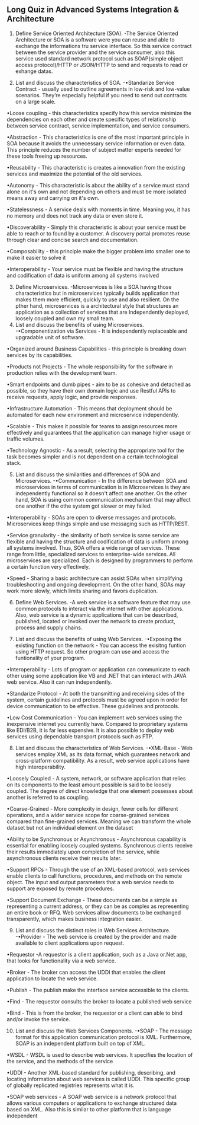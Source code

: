 ## Long Quiz in Advanced Systems Integration & Architecture
1. Define Service Oriented Architecture (SOA).
-The Service Oriented Architecture or SOA is a software were you can reuse and able to exchange 
the informations tru service interface. So this service contract between the service provider
and the service consumer, also this service used standard network protocol such as SOAP(simple 
object access protocol)/HTTP or JSON/HTTP to send and requests to read or exhange datas.

2. List and discuss the characteristics of SOA.
-•Standarize Service Contract - usually used to outline agreements in low-risk and low-value 
scenarios. They’re especially helpful if you need to send out contracts on a large scale.

•Loose coupling - this characteristics specify how this service minimize the dependencies on each other and create specific types of relationship between service contract, service implementation, and service consumers.

•Abstraction - This characteristics is one of the most important principle in SOA because it avoids the unnecessary service information or even data. This principle reduces the number of subject matter experts needed for these tools freeing up resources.

•Reusability - This characteristic is creates a innovation from the existing services and maximize the potential of the old services.

•Autonomy - This characteristic is about the ability of a service must stand alone on it's own and not depending on others and must be more isolated means away and carrying on it's own.

•Statelessness - A service deals with moments in time. Meaning you, it has no memory and does not track any data or even store it.

•Discoverability - Simply this characteristic is about your service must be able to reach or to found by a customer. A discovery portal promotes reuse through clear and concise search and documentation.

•Composability - this principle make the bigger problem into smaller one to make it easier to solve it 

•Interoperability - Your service must be flexible and having the structure and codification of data is uniform among all systems involved

3. Define Microservices.
-Microservices is like a SOA having those characteristics but in microservices typically builds application that makes them more efficient, quickly to use and also resilient. On the pther hand, microservices is a architectural style that structures an application as a collection of services that are Independently deployed, loosely coupled and own my small team.
4. List and discuss the benefits of using Microservices.
-•Componentization via Services - It is independently replaceable and upgradable unit of software.

•Organized around Business Capabilities - this principle is breaking down services by its capabilities.

•Products not Projects - The whole responsibility for the software in production relies with the development team.

•Smart endpoints and dumb pipes - aim to be as cohesive and detached as possible, so they have their own domain logic and use Restful APIs to receive requests, apply logic, and provide responses.

•Infrastructure Automation - This means that deployment should be automated for each new environment and microservice independently.

•Scalable - This makes it possible for teams to assign resources more effectively and guarantees that the application can manage higher usage or traffic volumes.

•Technology Agnostic - As a result, selecting the appropriate tool for the task becomes simpler and is not dependent on a certain technological stack.

5. List and discuss the similarities and differences of SOA and Microservices.
-•Communication - In the difference between SOA and microservices in terms of communication is in Microservices is they are independently functional so it doesn't affect one another. On the other hand, SOA is using common communication mechanism that may affect one another if the othe system got slower or may failed.

•Interoperability - SOAs are open to diverse messages and protocols. Microservices keep things simple and use messaging such as HTTP/REST.

•Service granularity - the similarity of both service is same service are flexible and having the structure and codification of data is uniform among all systems involved. Thus, SOA offers a wide range of services. These range from little, specialized services to enterprise-wide services. All microservices are specialized. Each is designed by programmers to perform a certain function very effectively.

•Speed - Sharing a basic architecture can assist SOAs when simplifying troubleshooting and ongoing development. On the other hand, SOAs may work more slowly, which limits sharing and favors duplication.

6. Define Web Services.
-A web service is a software feature that may use common protocols to interact via the internet with other applications.
Also, web service is a dynamic applications that can be described, published, located or invoked over the network to create product, process and supply chains.

7. List and discuss the benefits of using Web Services.
-•Exposing the existing function on the network - You can access the exisitng funtion using HTTP request. So other program can use and access the funtionality of your program.

•Interoperability - Lots of program or application can communicate to each other using some application like VB and .NET that can interact with JAVA web service. Also it can run independently.

•Standarize Protocol - At both the transmitting and receiving sides of the system, certain guidelines and protocols must be agreed upon in order for device communication to be effective. These guidelines and protocols.

•Low Cost Communication - You can implement web services using the inexpensive internet you currently have. Compared to proprietary systems like EDI/B2B, it is far less expensive. It is also possible to deploy web services using dependable transport protocols such as FTP.

8. List and discuss the characteristics of Web Services.
-•XML-Base - Web services employ XML as its data format, which guarantees network and cross-platform compatibility. As a result, web service applications have high interoperability.

•Loosely Coupled - A system, network, or software application that relies on its components to the least amount possible is said to be loosely coupled. The degree of direct knowledge that one element possesses about another is referred to as coupling.

•Coarse-Grained - More complexity in design, fewer cells for different operations, and a wider service scope for coarse-grained services compared than fine-grained services. Meaning we can transform the whole dataset but not an individual element on the dataset

•Ability to be Synchronous or Asynchronous - Asynchronous capability is essential for enabling loosely coupled systems. Synchronous clients receive their results immediately upon completion of the service, while asynchronous clients receive their results later.

•Support RPCs - Through the use of an XML-based protocol, web services enable clients to call functions, procedures, and methods on the remote object. The input and output parameters that a web service needs to support are exposed by remote procedures.

•Support Document Exchange - These documents can be a simple as representing a current address, or they can be as complex as representing an entire book or RFQ. Web services allow documents to be exchanged transparently, which makes business integration easier.

9. List and discuss the distinct roles in Web Services Architecture.
-•Provider - The web service is created by the provider and made available to client applications upon request.

•Requestor -A requestor is a client application, such as a Java or.Net app, that looks for functionality via a web service.

•Broker - The broker can access the UDDI that enables the client application to locate the web service.

•Publish - The publish make the interface service accessible to the clients.

•Find - The requestor consults the broker to locate a published web service

•Bind - This is from the broker, the requestor or a client can able to bind and/or invoke the service.

10. List and discuss the Web Services Components.
-•SOAP - The message format for this application communication protocol is XML. Furthermore, SOAP is an independent platform built on top of XML.

•WSDL - WSDL is used to describe web services. It specifies the location of the service, and the methods of the service

•UDDI - Another XML-based standard for publishing, describing, and locating information about web services is called UDDI. This specific group of globally replicated registries represents what it is.

•SOAP web services - A SOAP web service is a network protocol that allows various computers or applications to exchange structured data based on XML. Also this is similar to other platform that is language independent
